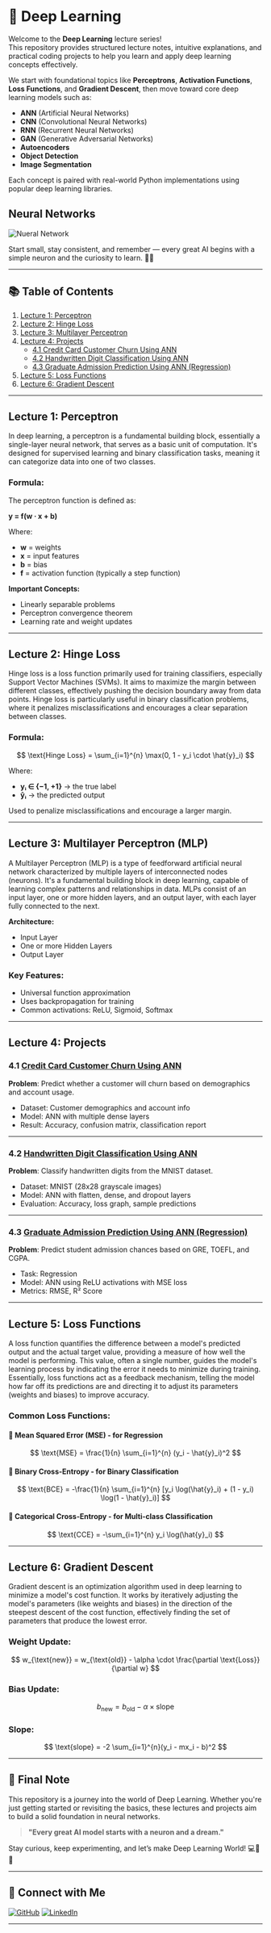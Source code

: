 # 🧠 Deep Learning

Welcome to the **Deep Learning** lecture series!  
This repository provides structured lecture notes, intuitive explanations, and practical coding projects to help you learn and apply deep learning concepts effectively.

We start with foundational topics like **Perceptrons**, **Activation Functions**, **Loss Functions**, and **Gradient Descent**, then move toward core deep learning models such as:

- **ANN** (Artificial Neural Networks)  
- **CNN** (Convolutional Neural Networks)  
- **RNN** (Recurrent Neural Networks)  
- **GAN** (Generative Adversarial Networks)  
- **Autoencoders**  
- **Object Detection**  
- **Image Segmentation**

Each concept is paired with real-world Python implementations using popular deep learning libraries.

## Neural Networks

![Nueral Network](nueral_network.png)


Start small, stay consistent, and remember — every great AI begins with a simple neuron and the curiosity to learn. 🌟🧠

---

## 📚 Table of Contents

1. [Lecture 1: Perceptron](#lecture-1-perceptron)
2. [Lecture 2: Hinge Loss](#lecture-2-hinge-loss)
3. [Lecture 3: Multilayer Perceptron](#lecture-3-multilayer-perceptron)
4. [Lecture 4: Projects](#lecture-4-projects)  
   - [4.1 Credit Card Customer Churn Using ANN](#41-credit-card-customer-churn-using-ann)  
   - [4.2 Handwritten Digit Classification Using ANN](#42-handwritten-digit-classification-using-ann)  
   - [4.3 Graduate Admission Prediction Using ANN (Regression)](#43-graduate-admission-prediction-using-ann-regression)  
5. [Lecture 5: Loss Functions](#lecture-5-loss-functions)
6. [Lecture 6: Gradient Descent](#lecture-6-gradient-descent)

---

## Lecture 1: Perceptron

In deep learning, a perceptron is a fundamental building block, essentially a single-layer neural network, that serves as a basic unit of computation. It's designed for supervised learning and binary classification tasks, meaning it can categorize data into one of two classes. 

### Formula:
The perceptron function is defined as:

**y = f(w · x + b)**

Where:  
- **w** = weights  
- **x** = input features  
- **b** = bias  
- **f** = activation function (typically a step function)


**Important Concepts:**
- Linearly separable problems
- Perceptron convergence theorem
- Learning rate and weight updates

---

## Lecture 2: Hinge Loss

Hinge loss is a loss function primarily used for training classifiers, especially Support Vector Machines (SVMs). It aims to maximize the margin between different classes, effectively pushing the decision boundary away from data points. Hinge loss is particularly useful in binary classification problems, where it penalizes misclassifications and encourages a clear separation between classes. 

### Formula:
$$
\text{Hinge Loss} = \sum_{i=1}^{n} \max(0, 1 - y_i \cdot \hat{y}_i)
$$

Where:  
- **yᵢ ∈ {−1, +1}** → the true label  
- **ŷᵢ** → the predicted output

Used to penalize misclassifications and encourage a larger margin.

---

## Lecture 3: Multilayer Perceptron (MLP)

A Multilayer Perceptron (MLP) is a type of feedforward artificial neural network characterized by multiple layers of interconnected nodes (neurons). It's a fundamental building block in deep learning, capable of learning complex patterns and relationships in data. MLPs consist of an input layer, one or more hidden layers, and an output layer, with each layer fully connected to the next. 

**Architecture:**
- Input Layer
- One or more Hidden Layers
- Output Layer

### Key Features:
- Universal function approximation
- Uses backpropagation for training
- Common activations: ReLU, Sigmoid, Softmax

---

## Lecture 4: Projects

### 4.1 [Credit Card Customer Churn Using ANN](https://github.com/anwarzahid8284/Credi-Card-Customer-Prediction-Using-ANN)

**Problem**: Predict whether a customer will churn based on demographics and account usage.

- Dataset: Customer demographics and account info
- Model: ANN with multiple dense layers
- Result: Accuracy, confusion matrix, classification report

---

### 4.2 [Handwritten Digit Classification Using ANN](https://github.com/anwarzahid8284/MNIST-Handwritten-Digit-Classification-ANN)

**Problem**: Classify handwritten digits from the MNIST dataset.

- Dataset: MNIST (28x28 grayscale images)
- Model: ANN with flatten, dense, and dropout layers
- Evaluation: Accuracy, loss graph, sample predictions

---

### 4.3 [Graduate Admission Prediction Using ANN (Regression)](https://github.com/anwarzahid8284/Graduate-Admission-Prediction-Using-ANN)

**Problem**: Predict student admission chances based on GRE, TOEFL, and CGPA.

- Task: Regression
- Model: ANN using ReLU activations with MSE loss
- Metrics: RMSE, R² Score

---

## Lecture 5: Loss Functions

A loss function quantifies the difference between a model's predicted output and the actual target value, providing a measure of how well the model is performing. This value, often a single number, guides the model's learning process by indicating the error it needs to minimize during training. Essentially, loss functions act as a feedback mechanism, telling the model how far off its predictions are and directing it to adjust its parameters (weights and biases) to improve accuracy. 

### Common Loss Functions:

#### 🔹 Mean Squared Error (MSE) - for Regression
$$
\text{MSE} = \frac{1}{n} \sum_{i=1}^{n} (y_i - \hat{y}_i)^2
$$

#### 🔹 Binary Cross-Entropy - for Binary Classification
$$
\text{BCE} = -\frac{1}{n} \sum_{i=1}^{n} [y_i \log(\hat{y}_i) + (1 - y_i) \log(1 - \hat{y}_i)]
$$

#### 🔹 Categorical Cross-Entropy - for Multi-class Classification
$$
\text{CCE} = -\sum_{i=1}^{n} y_i \log(\hat{y}_i)
$$

---

## Lecture 6: Gradient Descent

Gradient descent is an optimization algorithm used in deep learning to minimize a model's cost function. It works by iteratively adjusting the model's parameters (like weights and biases) in the direction of the steepest descent of the cost function, effectively finding the set of parameters that produce the lowest error. 

### Weight Update:
$$
w_{\text{new}} = w_{\text{old}} - \alpha \cdot \frac{\partial \text{Loss}}{\partial w}
$$

### Bias Update:  
$$
b_{\text{new}} = b_{\text{old}} - \alpha \times \text{slope}
$$

### Slope:
$$
\text{slope} = -2 \sum_{i=1}^{n}(y_i - mx_i - b)^2
$$


---

## 🚀 Final Note

This repository is a journey into the world of Deep Learning. Whether you're just getting started or revisiting the basics, these lectures and projects aim to build a solid foundation in neural networks.

> **"Every great AI model starts with a neuron and a dream."**

Stay curious, keep experimenting, and let’s make Deep Learning World! 💻🧠🔥

---

## 🤝 Connect with Me

[![GitHub](https://img.shields.io/badge/GitHub-anwarzahid8284-181717?logo=github&logoColor=white)](https://github.com/anwarzahid8284)
[![LinkedIn](https://img.shields.io/badge/LinkedIn-Anwar%20Zahid-0077B5?logo=linkedin&logoColor=white)](https://www.linkedin.com/in/anwarzahid8284)

---

